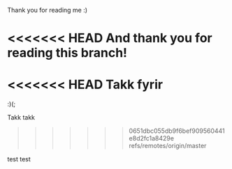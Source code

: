 Thank you for reading me :)

<<<<<<< HEAD
And thank you for reading this branch!
=======
<<<<<<< HEAD
Takk fyrir
=======

:)(;

Takk takk
>>>>>>> 0651dbc055db9f6bef909560441e8d2fc1a8429e
>>>>>>> refs/remotes/origin/master

test test